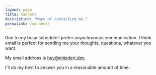 ```yaml
---
layout: page
title: Connect
description: "Ways of contacting me."
permalink: /connect/
---
```


Due to my busy schedule I prefer asynchronous communication. I think email is perfect for sending me your thoughts, questions, whatever you want.

My email address is hey@mijndert.dev.

I'll do my best to answer you in a reasonable amount of time. 
